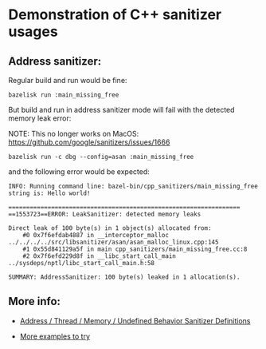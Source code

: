 # Demonstration of C++ sanitizer usages

## Address sanitizer:

Regular build and run would be fine:
```
bazelisk run :main_missing_free
```

But build and run in address sanitizer mode will fail with the detected memory leak error:

NOTE: This no longer works on MacOS: https://github.com/google/sanitizers/issues/1666

```
bazelisk run -c dbg --config=asan :main_missing_free
```

and the following error would be expected:

```
INFO: Running command line: bazel-bin/cpp_sanitizers/main_missing_free
string is: Hello world!

=================================================================
==1553723==ERROR: LeakSanitizer: detected memory leaks

Direct leak of 100 byte(s) in 1 object(s) allocated from:
    #0 0x7f6efdab4887 in __interceptor_malloc ../../../../src/libsanitizer/asan/asan_malloc_linux.cpp:145
    #1 0x55d841129a5f in main cpp_sanitizers/main_missing_free.cc:8
    #2 0x7f6efd229d8f in __libc_start_call_main ../sysdeps/nptl/libc_start_call_main.h:58

SUMMARY: AddressSanitizer: 100 byte(s) leaked in 1 allocation(s).
```

## More info:

* [Address / Thread / Memory / Undefined Behavior Sanitizer Definitions](https://github.com/bazelment/trunk/blob/master/tools/bazel.rc)

* [More examples to try](https://www.osc.edu/resources/getting_started/howto/howto_use_address_sanitizer)
